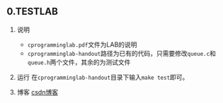 ## 0.TESTLAB

1.	说明
	*	`cprogramminglab.pdf`文件为LAB的说明
	*	`cprogramminglab-handout`路径为已有的代码，只需要修改`queue.c`和`queue.h`两个文件，其余的为测试文件

2.	运行
	在`cprogramminglab-handout`目录下输入`make test`即可。

3.	博客
[csdn博客](http://blog.csdn.net/lszy24/article/details/78313768)